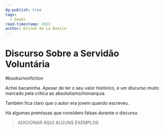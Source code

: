 ```yaml
---
dg-publish: true
tags:
  - books
read-timestamp: 2022
author: Etinne de La Boetie
---
```


# Discurso Sobre a Servidão Voluntária

#books/nonfiction 

Achei bacaninha. Apesar de ter o seu valor histórico, é um discurso muito marcado pela crítica ao absolutismo/monarquia.

Também fica claro que o autor era jovem quando escreveu.

Há algumas premissas que considero falsas durante o discurso.

> ADICIONAR AQUI ALGUNS EXEMPLOS
